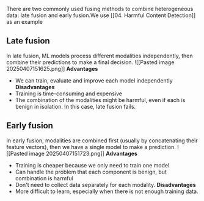 There are two commonly used fusing methods to combine heterogeneous data: late fusion and early fusion.We use [[04. Harmful Content Detection]] as an example

## Late fusion
In late fusion, ML models process different modalities independently, then combine their predictions to make a final decision.
![[Pasted image 20250407151625.png]]
**Advantages**
- We can train, evaluate and improve each model independently
**Disadvantages**
- Training is time-consuming and expensive
- The combination of the modalities might be harmful, even if each is benign in isolation. In this case, late fusion fails.
## Early fusion
In early fusion, modalities are combined first (usually by concatenating their feature vectors), then we have a single model to make a prediction.
![[Pasted image 20250407151723.png]]
**Advantages**
- Training is cheaper because we only need to train one model
- Can handle the problem that each component is benign, but combination is harmful
- Don't need to collect data separately for each modality.
**Disadvantages**
- More difficult to learn, especially when there is not enough training data.